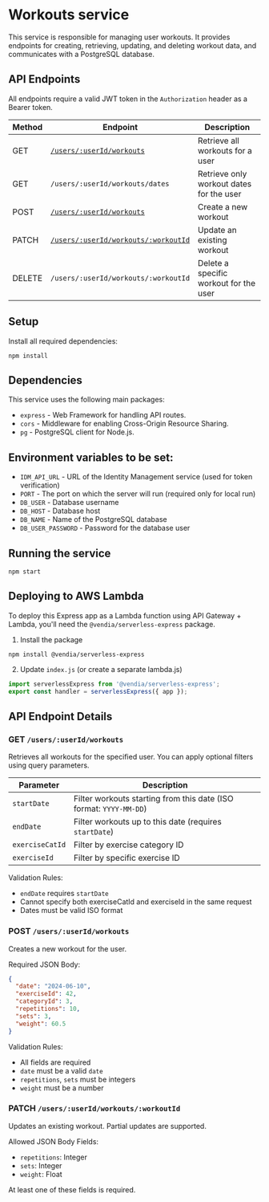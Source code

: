 # Workouts service

This service is responsible for managing user workouts. It provides endpoints for creating, retrieving, updating, and deleting workout data, and communicates with a PostgreSQL database.

## API Endpoints

All endpoints require a valid JWT token in the `Authorization` header as a Bearer token.

| Method | Endpoint                             | Description                      |
| ------ | ------------------------------------ | -------------------------------- |
| GET    | [ `/users/:userId/workouts` ](#get-usersuseridworkouts)                          | Retrieve all workouts for a user          |
| GET    | `/users/:userId/workouts/dates`                                                  | Retrieve only workout dates for the user  |
| POST   | [ `/users/:userId/workouts` ](#post-usersuseridworkouts)                         | Create a new workout                      |
| PATCH  | [ `/users/:userId/workouts/:workoutId` ](#patch-usersuseridworkoutsworkoutid)    | Update an existing workout                |
| DELETE | `/users/:userId/workouts/:workoutId`                                             | Delete a specific workout for the user    |


## Setup

Install all required dependencies:
```shell
npm install
```

## Dependencies

This service uses the following main packages:
- `express` - Web Framework for handling API routes.
- `cors` - Middleware for enabling Cross-Origin Resource Sharing.
- `pg` - PostgreSQL client for Node.js.

## Environment variables to be set:
- `IDM_API_URL` - URL of the Identity Management service (used for token verification)
- `PORT` - The port on which the server will run (required only for local run)
- `DB_USER` - Database username
- `DB_HOST` - Database host
- `DB_NAME` - Name of the PostgreSQL database
- `DB_USER_PASSWORD` - Password for the database user

## Running the service

```shell
npm start
```

## Deploying to AWS Lambda

To deploy this Express app as a Lambda function using API Gateway + Lambda, you'll need the `@vendia/serverless-express` package.

1. Install the package
```shell
npm install @vendia/serverless-express
```

2. Update `index.js` (or create a separate lambda.js)

```js
import serverlessExpress from '@vendia/serverless-express';
export const handler = serverlessExpress({ app });
```

## API Endpoint Details

### GET `/users/:userId/workouts`

Retrieves all workouts for the specified user. You can apply optional filters using query parameters.

| Parameter       | Description                                                        |
| --------------- | ------------------------------------------------------------------ |
| `startDate`     | Filter workouts starting from this date (ISO format: `YYYY-MM-DD`) |
| `endDate`       | Filter workouts up to this date (requires `startDate`)             |
| `exerciseCatId` | Filter by exercise category ID                                     |
| `exerciseId`    | Filter by specific exercise ID                                     |

Validation Rules:
- `endDate` requires `startDate`
- Cannot specify both exerciseCatId and exerciseId in the same request
- Dates must be valid ISO format

### POST `/users/:userId/workouts`

Creates a new workout for the user.

Required JSON Body:

```json
{
  "date": "2024-06-10",
  "exerciseId": 42,
  "categoryId": 3,
  "repetitions": 10,
  "sets": 3,
  "weight": 60.5
}
```

Validation Rules:
- All fields are required
- `date` must be a valid `date`
- `repetitions`, `sets` must be integers
- `weight` must be a number

### PATCH `/users/:userId/workouts/:workoutId`

Updates an existing workout. Partial updates are supported.

Allowed JSON Body Fields:
- `repetitions`: Integer
- `sets`: Integer
- `weight`: Float

At least one of these fields is required.

